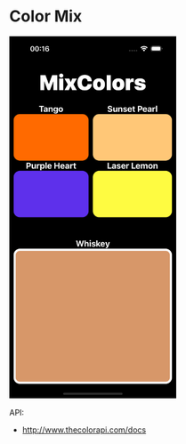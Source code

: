 # Color Mix


<img src="https://github.com/AleksPt/ColorMixing/blob/main/preview.png" width="300" />

API:
* http://www.thecolorapi.com/docs
